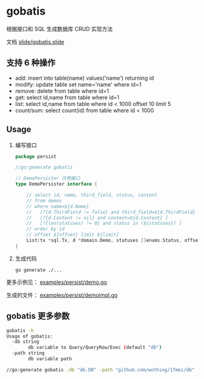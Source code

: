 gobatis
================================================================================

根据接口和 SQL 生成数据库 CRUD 实现方法

文档 [slide/gobatis.slide](slide/gobatis.slide)

支持 6 种操作
--------------------------------------------------------------------------------

* add: insert into table(name) values('name') returning id
* modify: update table set name='name' where id=1
* remove: delete from table where id=1
* get: select id,name from table where id=1
* list: select id,name from table where id < 1000 offset 10 limit 5
* count/sum: select count(id) from table where id < 1000


Usage
--------------------------------------------------------------------------------

1. 编写接口

    ```go
    package persist

    //go:generate gobatis

    // DemoPersister 示例接口
    type DemoPersister interface {

    	// select id, name, third_field, status, content
    	// from demos
    	// where name=${d.Name}
    	//   [?{d.ThirdField != false} and third_field=${d.ThirdField} ]
    	//   [?{d.Content != nil} and content=${d.Content} ]
    	//   [?{len(statuses) != 0} and status in (${statuses}) ]
    	// order by id
    	// offset ${offset} limit ${limit}
    	List(tx *sql.Tx, d *domain.Demo, statuses []enums.Status, offset, limit int) ([]*domain.Demo, error)
    }
    ```

2. 生成代码

    `go generate ./...`

更多示例见： [examples/persist/demo.go](examples/persist/demo.go)

生成的文件： [examples/persist/demoimpl.go](examples/persist/demoimpl.go)


gobatis 更多参数
--------------------------------------------------------------------------------


```sh
gobatis -h
Usage of gobatis:
  -db string
    	db variable to Query/QueryRow/Exec (default "db")
  -path string
    	db variable path

//go:generate gobatis -db "db.DB" -path "github.com/wothing/17mei/db"
```
